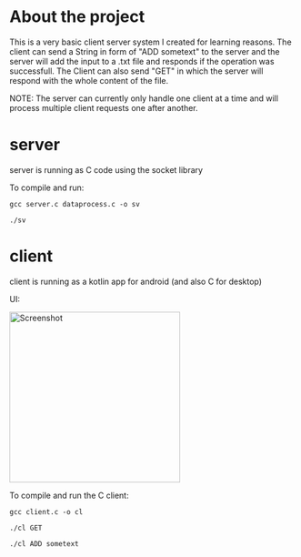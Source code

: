 # About the project
This is a very basic client server system I created for learning reasons. The client can send a String in form of "ADD sometext" to the server and the server will add the input to a .txt file and responds if the operation was successfull. The Client can also send "GET" in which the server will respond with the whole content of the file.

NOTE: The server can currently only handle one client at a time and will process multiple client requests one after another.

# server
server is running as C code using the socket library

To compile and run:

`gcc server.c dataprocess.c -o sv`

`./sv`

# client
client is running as a kotlin app for android (and also C for desktop)

UI:

<img src="https://github.com/drashie/simple-client-server/assets/106255805/2d2163e8-9df9-495f-822d-e84e422248ea" alt="Screenshot" width="300">


To compile and run the C client:

`gcc client.c -o cl`

`./cl GET`

`./cl ADD sometext`
